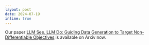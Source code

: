 ```yaml
---
layout: post
date: 2024-07-19
inline: true
---
```


Our paper <a href="https://arxiv.org/abs/2407.01490" target="blank">LLM See, LLM Do: Guiding Data Generation to Target Non-Differentiable Objectives</a> is available on Arxiv now.